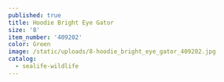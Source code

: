 ```yaml
---
published: true
title: Hoodie Bright Eye Gator
size: '8'
item_number: '409202'
color: Green
image: /static/uploads/8-hoodie_bright_eye_gator_409202.jpg
catalog:
  - sealife-wildlife
---
```


